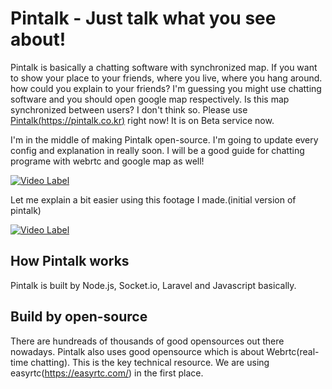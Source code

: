 # Pintalk - Just talk what you see about!
Pintalk is basically a chatting software with synchronized map. 
If you want to show your place to your friends, where you live, where you hang around. how could you explain to your friends? I'm guessing you might use chatting software and you should open google map respectively. Is this map synchronized between users? I don't think so. Please use [Pintalk(https://pintalk.co.kr)](https://pintalk.co.kr) right now! It is on Beta service now.

I'm in the middle of making Pintalk open-source.
I'm going to update every config and explanation in really soon.
I will be a good guide for chatting programe with webrtc and google map as well!

[![Video Label](http://img.youtube.com/vi/mw9cQZVepwE/0.jpg)](https://youtu.be/mw9cQZVepwE)


Let me explain a bit easier using this footage I made.(initial version of pintalk)

[![Video Label](http://img.youtube.com/vi/N8d5Jvx9MnU/0.jpg)](https://youtu.be/N8d5Jvx9MnU) 


## How Pintalk works  
Pintalk is built by Node.js, Socket.io, Laravel and Javascript basically. 


## Build by open-source
There are hundreads of thousands of good opensources out there nowadays. Pintalk also uses good opensource which is about Webrtc(real-time chatting). This is the key technical resource. We are using easyrtc(https://easyrtc.com/) in the first place. 


